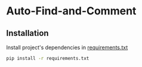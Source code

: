 # Auto-Find-and-Comment
## Installation
Install project's dependencies in [requirements.txt](https://github.com/datdadev/Auto-Find-and-Comment/blob/main/requirements.txt)

```bash
pip install -r requirements.txt
```
